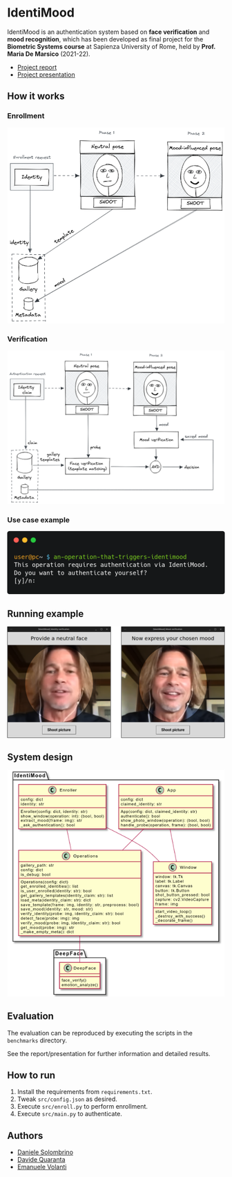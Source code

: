 # IdentiMood

IdentiMood is an authentication system based on **face verification** and **mood recognition**, which has been developed as final project for the **Biometric Systems course** at Sapienza University of Rome, held by **Prof. Maria De Marsico** (2021-22).

* [Project report](docs/identimood-report.pdf)
* [Project presentation](docs/identimood-presentation.pdf)

## How it works

### Enrollment

![img](docs/img/enrollment.png)

### Verification

![img](docs/img/verification.png)

### Use case example

![img](docs/img/use-case-example.png)

## Running example

![img](docs/img/running-example.png)

## System design

![img](docs/img/class-diagram.png)

## Evaluation

The evaluation can be reproduced by executing the scripts in the `benchmarks` directory.

See the report/presentation for further information and detailed results.

## How to run

1. Install the requirements from `requirements.txt`.
2. Tweak `src/config.json` as desired.
3. Execute `src/enroll.py` to perform enrollment.
4. Execute `src/main.py` to authenticate.

## Authors

* [Daniele Solombrino](https://github.com/dansolombrino)
* [Davide Quaranta](https://github.com/fortym2)
* [Emanuele Volanti](https://github.com/emavola)

